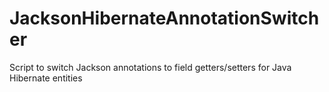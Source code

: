 # JacksonHibernateAnnotationSwitcher
Script to switch Jackson annotations to field getters/setters for Java Hibernate entities
